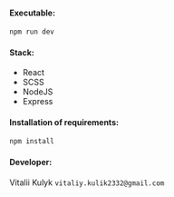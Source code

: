 #### Executable:
```bash
npm run dev
```

#### Stack:
* React
* SCSS
* NodeJS
* Express


#### Installation of requirements:
```bash
npm install
```
#### Developer:

Vitalii Kulyk 
`vitaliy.kulik2332@gmail.com`
